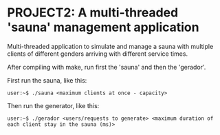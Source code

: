 # PROJECT2: A multi-threaded 'sauna' management application

Multi-threaded application to simulate and manage a sauna with multiple clients of different genders arriving with different service times.

After compiling with make, run first the 'sauna' and then the 'gerador'.


First run the sauna, like this:


```console
user:~$ ./sauna <maximum clients at once - capacity>
```


Then run the generator, like this:


```console
user:~$ ./gerador <users/requests to generate> <maximum duration of each client stay in the sauna (ms)>
```

